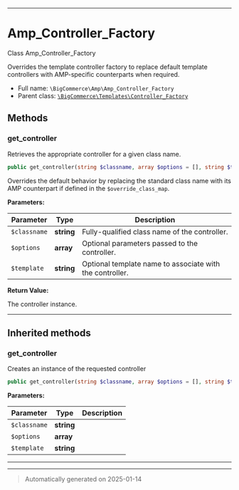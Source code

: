 ***

# Amp_Controller_Factory

Class Amp_Controller_Factory

Overrides the template controller factory to replace default
template controllers with AMP-specific counterparts when required.

* Full name: `\BigCommerce\Amp\Amp_Controller_Factory`
* Parent class: [`\BigCommerce\Templates\Controller_Factory`](./classes/BigCommerce/Templates/Controller_Factory.md)




## Methods


### get_controller

Retrieves the appropriate controller for a given class name.

```php
public get_controller(string $classname, array $options = [], string $template = &#039;&#039;): object
```

Overrides the default behavior by replacing the standard class name with
its AMP counterpart if defined in the `$override_class_map`.






**Parameters:**

| Parameter | Type | Description |
|-----------|------|-------------|
| `$classname` | **string** | Fully-qualified class name of the controller. |
| `$options` | **array** | Optional parameters passed to the controller. |
| `$template` | **string** | Optional template name to associate with the controller. |


**Return Value:**

The controller instance.




***


## Inherited methods


### get_controller

Creates an instance of the requested controller

```php
public get_controller(string $classname, array $options = [], string $template = &#039;&#039;): \BigCommerce\Templates\Controller
```








**Parameters:**

| Parameter | Type | Description |
|-----------|------|-------------|
| `$classname` | **string** |  |
| `$options` | **array** |  |
| `$template` | **string** |  |





***


***
> Automatically generated on 2025-01-14
